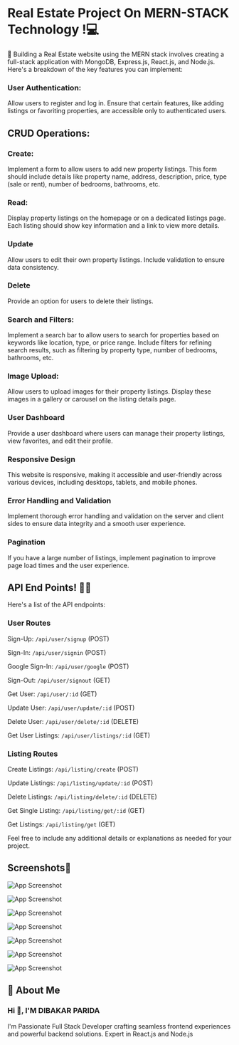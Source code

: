 # Real Estate Project On MERN-STACK Technology !💻 

🚀 Building a Real Estate website using the MERN stack involves creating a full-stack application with MongoDB, Express.js, React.js, and Node.js. Here's a breakdown of the key features you can implement:

### User Authentication:

Allow users to register and log in.
Ensure that certain features, like adding listings or favoriting properties, are accessible only to authenticated users.

## CRUD Operations:

### Create:

Implement a form to allow users to add new property listings. This form should include details like property name, address, description, price, type (sale or rent), number of bedrooms, bathrooms, etc.

### Read:

Display property listings on the homepage or on a dedicated listings page. Each listing should show key information and a link to view more details.

### Update

Allow users to edit their own property listings. Include validation to ensure data consistency.

### Delete

Provide an option for users to delete their listings.

### Search and Filters:

Implement a search bar to allow users to search for properties based on keywords like location, type, or price range.
Include filters for refining search results, such as filtering by property type, number of bedrooms, bathrooms, etc.

### Image Upload:

Allow users to upload images for their property listings. Display these images in a gallery or carousel on the listing details page.

### User Dashboard

Provide a user dashboard where users can manage their property listings, view favorites, and edit their profile.

### Responsive Design

This website is responsive, making it accessible and user-friendly across various devices, including desktops, tablets, and mobile phones.

### Error Handling and Validation

Implement thorough error handling and validation on the server and client sides to ensure data integrity and a smooth user experience.

### Pagination

If you have a large number of listings, implement pagination to improve page load times and the user experience.

## API End Points! 🚀🔗

Here's a list of the API endpoints:

### User Routes

Sign-Up: `/api/user/signup` (POST)

Sign-In: `/api/user/signin` (POST)

Google Sign-In: `/api/user/google` (POST)

Sign-Out: `/api/user/signout` (GET)

Get User: `/api/user/:id` (GET)

Update User: `/api/user/update/:id` (POST)

Delete User: `/api/user/delete/:id` (DELETE)

Get User Listings: `/api/user/listings/:id` (GET)

### Listing Routes

Create Listings: `/api/listing/create` (POST)

Update Listings: `/api/listing/update/:id` (POST)

Delete Listings: `/api/listing/delete/:id` (DELETE)

Get Single Listing: `/api/listing/get/:id` (GET)

Get Listings: `/api/listing/get` (GET)

Feel free to include any additional details or explanations as needed for your project.

## Screenshots📸

![App Screenshot](https://github.com/D-4-DIBAKAR/MERN-Real-Estate/assets/71878062/fed29361-1ba2-4eef-8437-00735746fab6)

![App Screenshot](https://github.com/D-4-DIBAKAR/MERN-Real-Estate/assets/71878062/df1124b5-2e20-4e7f-ab42-7c17710d5a36)

![App Screenshot](https://github.com/D-4-DIBAKAR/MERN-Real-Estate/assets/71878062/bb53a619-90bb-4353-9a08-d953197a7e8b)

![App Screenshot](https://github.com/D-4-DIBAKAR/MERN-Real-Estate/assets/71878062/048f7700-9881-4cd4-a2e3-3adfbf285245)

![App Screenshot](https://github.com/D-4-DIBAKAR/MERN-Real-Estate/assets/71878062/3f123369-b3b8-4411-a2b3-ddd8df7e7fc5)

![App Screenshot](https://github.com/D-4-DIBAKAR/MERN-Real-Estate/assets/71878062/f7c6a6ab-ccf3-4d5f-9903-26ae9bdf3b02)

![App Screenshot](https://github.com/D-4-DIBAKAR/MERN-Real-Estate/assets/71878062/20a909ff-8907-4ad0-be32-85c065d3c798)

## 🚀 About Me

### Hi 👋, I'M DIBAKAR PARIDA

I'm Passionate Full Stack Developer crafting seamless frontend experiences and powerful backend solutions. Expert in React.js and Node.js
